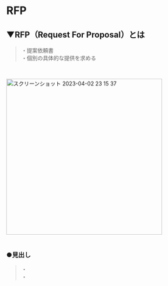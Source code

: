 # RFP

## ▼RFP（Request For Proposal）とは
>・提案依頼書<br>
>・個別の具体的な提供を求める<br>
<br>

<img width="409" alt="スクリーンショット 2023-04-02 23 15 37" src="https://user-images.githubusercontent.com/81621944/229358538-19fd7c3f-75a2-4cf4-af1a-1e7495045cec.png"><br>
<br>

### ●見出し
>・<br>
>・<br>
<br>
